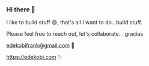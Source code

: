 ### Hi there 👋

I like to build stuff 😄, that's all I want to do...build stuff.

Please feel free to reach out, let's collaborate... gracias

edekobifrank@gmail.com 💬

https://edekobi.com ✨
<!--
**qobitech/qobitech** is a ✨ _special_ ✨ repository because its `README.md` (this file) appears on your GitHub profile.

Here are some ideas to get you started:

- 🔭 I’m currently working on ...
- 🌱 I’m currently learning ...
- 👯 I’m looking to collaborate on ...
- 🤔 I’m looking for help with ...
- 💬 Ask me about ...
- 📫 How to reach me: ...
- 😄 Pronouns: ...
- ⚡ Fun fact: ...
-->
